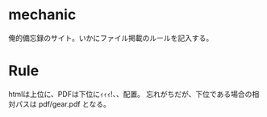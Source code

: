 # mechanic
俺的備忘録のサイト。いかにファイル掲載のルールを記入する。
# Rule
htmlは上位に、PDFは下位にｨｨｨ!、、配置。
忘れがちだが、下位である場合の相対パスは
pdf/gear.pdf
となる。

